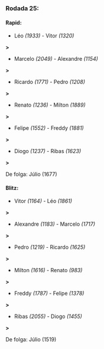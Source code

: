 ### Rodada 25:

#### Rapid:

* Léo *(1933)*     -     Vitor *(1320)*

 **>** 
* Marcelo *(2049)*     -     Alexandre *(1154)*

 **>** 
* Ricardo *(1771)*     -     Pedro *(1208)*

 **>** 
* Renato *(1236)*     -     Milton *(1889)*

 **>** 
* Felipe *(1552)*     -     Freddy *(1881)*

 **>** 
* Diogo *(1237)*     -     Ribas *(1623)*

 **>** 

De folga: Júlio (1677)

#### Blitz:

* Vitor *(1164)*     -     Léo *(1861)*

 **>** 
* Alexandre *(1183)*     -     Marcelo *(1717)*

 **>** 
* Pedro *(1219)*     -     Ricardo *(1625)*

 **>** 
* Milton *(1616)*     -     Renato *(983)*

 **>** 
* Freddy *(1787)*     -     Felipe *(1378)*

 **>** 
* Ribas *(2055)*     -     Diogo *(1455)*

 **>** 

De folga: Júlio (1519)

